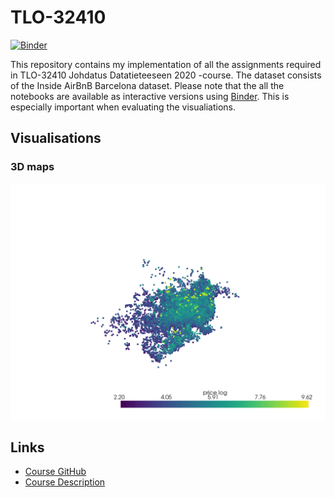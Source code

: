 # TLO-32410

[![Binder](https://mybinder.org/badge_logo.svg)](https://mybinder.org/v2/gh/tuomijal/TLO-32410/master)

This repository contains my implementation of all the assignments required in TLO-32410 Johdatus Datatieteeseen 2020 -course. The dataset consists of the Inside AirBnB Barcelona dataset. Please note that the all the notebooks are available as interactive versions using [Binder](https://mybinder.org/v2/gh/tuomijal/TLO-32410/master). This is especially important when evaluating the visualiations.

## Visualisations

### 3D maps
![3d maps](/results/orbit.gif)

## Links

- [Course GitHub](https://github.com/jodatut/2020)
- [Course Description](https://www.tuni.fi/opiskelijanopas/opintotiedot/opintojaksot/tut-cu-g-43296?year=2019)
